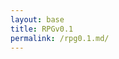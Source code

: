 ```yaml
---
layout: base
title: RPGv0.1
permalink: /rpg0.1.md/
---
```


<canvas id='gameCanvas'></canvas>

<script type="module">
    import GameLevelWater from '{{site.baseurl}}/assets/js/rpgv0.1/GameLevelWater.js';
    import GameControl from '{{site.baseurl}}/assets/js/rpgv0.1/GameControl.js';

    const path = "{{site.baseurl}}";
    const gameLevelWater = new GameLevelWater(path);

    // Start game engine
    GameControl.start(gameLevelWater);
</script>
